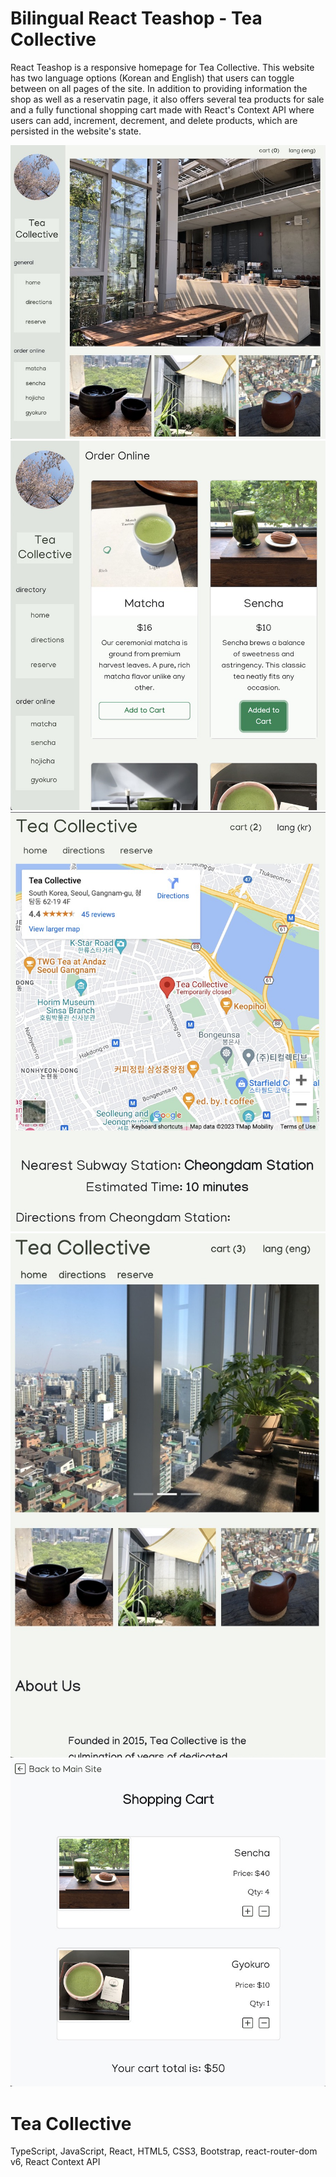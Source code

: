 # Bilingual React Teashop - Tea Collective

React Teashop is a responsive homepage for Tea Collective. This website has two language options (Korean and English) that users can toggle between on all pages of the site. In addition to providing information the shop as well as a reservatin page, it also offers several tea products for sale and a fully functional shopping cart made with React's Context API where users can add, increment, decrement, and delete products, which are persisted in the website's state.

![Site Overview](public/overview1.jpg)
![Site Overview2](public/overview2.jpg)
![Site Overview3](public/overview3.jpg)
![Site Overview4](public/overview4.jpg)
![Site Overview4](public/overview5.jpg)

# Tea Collective

TypeScript, JavaScript, React, HTML5, CSS3, Bootstrap, react-router-dom v6, React Context API
